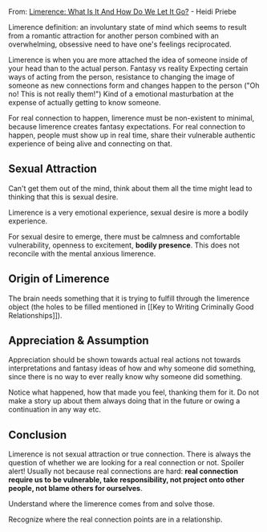 
From: [Limerence: What Is It And How Do We Let It Go?](https://youtu.be/9l5ALCPEBkc) - Heidi Priebe

Limerence definition: an involuntary state of mind which seems to result from a romantic attraction for another person combined with an overwhelming, obsessive need to have one's feelings reciprocated.

Limerence is when you are more attached the idea of someone inside of your head than to the actual person.
Fantasy vs reality
Expecting certain ways of acting from the person, resistance to changing the image of someone as new connections form and changes happen to the person ("Oh no! This is not really them!")
Kind of a emotional masturbation at the expense of actually getting to know someone.

For real connection to happen, limerence must be non-existent to minimal, because limerence creates fantasy expectations.
For real connection to happen, people must show up in real time, share their vulnerable authentic experience of being alive and connecting on that.

## Sexual Attraction

Can't get them out of the mind, think about them all the time might lead to thinking that this is sexual desire.

Limerence is a very emotional experience, sexual desire is more a bodily experience.

For sexual desire to emerge, there must be calmness and comfortable vulnerability, openness to excitement, **bodily presence**. This does not reconcile with the mental anxious limerence.

## Origin of Limerence

The brain needs something that it is trying to fulfill through the limerence object (the holes to be filled mentioned in [[Key to Writing Criminally Good Relationships]]).

## Appreciation & Assumption

Appreciation should be shown towards actual real actions not towards interpretations and fantasy ideas of how and why someone did something, since there is no way to ever really know why someone did something.

Notice what happened, how that made you feel, thanking them for it.
Do not make a story up about them always doing that in the future or owing a continuation in any way etc.

## Conclusion

Limerence is not sexual attraction or true connection.
There is always the question of whether we are looking for a real connection or not. Spoiler alert! Usually not because real connections are hard: **real connection require us to be vulnerable, take responsibility, not project onto other people, not blame others for ourselves**.

Understand where the limerence comes from and solve those.

Recognize where the real connection points are in a relationship.



